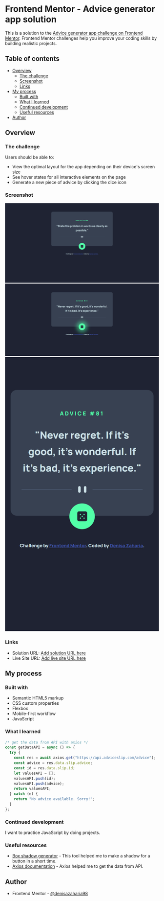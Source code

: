 # Frontend Mentor - Advice generator app solution

This is a solution to the [Advice generator app challenge on Frontend Mentor](https://www.frontendmentor.io/challenges/advice-generator-app-QdUG-13db). Frontend Mentor challenges help you improve your coding skills by building realistic projects.

## Table of contents

- [Overview](#overview)
  - [The challenge](#the-challenge)
  - [Screenshot](#screenshot)
  - [Links](#links)
- [My process](#my-process)
  - [Built with](#built-with)
  - [What I learned](#what-i-learned)
  - [Continued development](#continued-development)
  - [Useful resources](#useful-resources)
- [Author](#author)

## Overview

### The challenge

Users should be able to:

- View the optimal layout for the app depending on their device's screen size
- See hover states for all interactive elements on the page
- Generate a new piece of advice by clicking the dice icon

### Screenshot

![1](./my_design/desktop-design.png)
![2](./my_design/active-states.png)
![3](./my_design/mobile-design.png)

### Links

- Solution URL: [Add solution URL here](https://github.com/denisazaharia98/Frontend-Mentor-Challenges-Junior/tree/main/1.%20advice-generator-app-main)
- Live Site URL: [Add live site URL here](https://denisazaharia98.github.io/Frontend-Mentor-Challenges-Junior/1.%20advice-generator-app-main/)

## My process

### Built with

- Semantic HTML5 markup
- CSS custom properties
- Flexbox
- Mobile-first workflow
- JavaScript

### What I learned

```js
/* get the data from API with axios */
const getDataAPI = async () => {
  try {
    const res = await axios.get("https://api.adviceslip.com/advice");
    const advice = res.data.slip.advice;
    const id = res.data.slip.id;
    let valuesAPI = [];
    valuesAPI.push(id);
    valuesAPI.push(advice);
    return valuesAPI;
  } catch (e) {
    return "No advice available. Sorry!";
  }
};
```

### Continued development

I want to practice JavaScript by doing projects.

### Useful resources

- [Box shadow generator](https://html-css-js.com/css/generator/box-shadow/) - This tool helped me to make a shadow for a button in a short time.
- [Axios documentation](https://github.com/axios/axios) - Axios helped me to get the data from API.

## Author

- Frontend Mentor - [@denisazaharia98](https://www.frontendmentor.io/profile/denisazaharia98)
